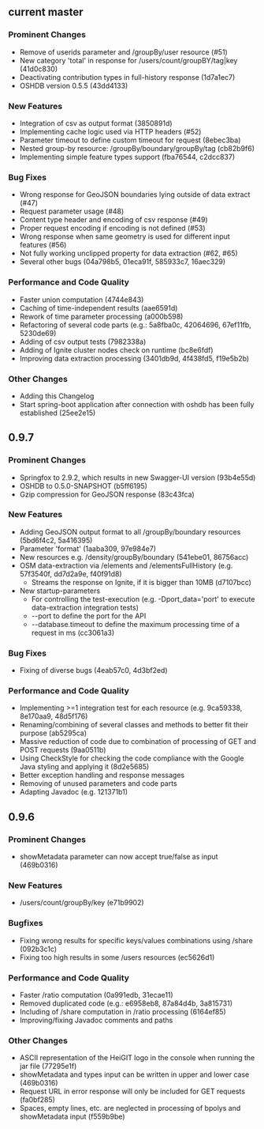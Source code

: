 ## current master

### Prominent Changes

* Remove of userids parameter and /groupBy/user resource (#51)
* New category 'total' in response for /users/count/groupBY/tag|key (41d0c830)
* Deactivating contribution types in full-history response (1d7a1ec7)
* OSHDB version 0.5.5 (43dd4133)

### New Features

* Integration of csv as output format (3850891d)
* Implementing cache logic used via HTTP headers (#52)
* Parameter timeout to define custom timeout for request (8ebec3ba)
* Nested group-by resource: /groupBy/boundary/groupBy/tag (cb82b9f6)
* Implementing simple feature types support (fba76544, c2dcc837)

### Bug Fixes

* Wrong response for GeoJSON boundaries lying outside of data extract (#47)
* Request parameter usage (#48)
* Content type header and encoding of csv response (#49)
* Proper request encoding if encoding is not defined (#53)
* Wrong response when same geometry is used for different input features (#56)
* Not fully working unclipped property for data extraction (#62, #65)
* Several other bugs (04a798b5, 01eca91f, 585933c7, 16aec329)

### Performance and Code Quality

* Faster union computation (4744e843)
* Caching of time-independent results (aae6591d) 
* Rework of time parameter processing (a000b598)
* Refactoring of several code parts (e.g.: 5a8fba0c, 42064696, 67ef11fb, 5230de69)
* Adding of csv output tests (7982338a)
* Adding of Ignite cluster nodes check on runtime (bc8e6fdf)
* Improving data extraction processing (3401db9d, 4f438fd5, f19e5b2b)

### Other Changes

* Adding this Changelog
* Start spring-boot application after connection with oshdb has been fully established (25ee2e15)


## 0.9.7

### Prominent Changes

* Springfox to 2.9.2, which results in new Swagger-UI version (93b4e55d)
* OSHDB to 0.5.0-SNAPSHOT (b5ff6195)
* Gzip compression for GeoJSON response (83c43fca)

### New Features

* Adding GeoJSON output format to all /groupBy/boundary resources (5bd6f4c2, 5a416395)
* Parameter 'format' (1aaba309, 97e984e7)
* New resources e.g. /density/groupBy/boundary (541ebe01, 86756acc)
* OSM data-extraction via /elements and /elementsFullHistory (e.g. 57f3540f, dd7d2a9e, f40f91d8)
     * Streams the response on Ignite, if it is bigger than 10MB (d7107bcc)
* New startup-parameters
     * For controlling the test-execution (e.g. -Dport_data='port' to execute data-extraction integration tests)
     * --port to define the port for the API
     * --database.timeout to define the maximum processing time of a request in ms (cc3061a3)

### Bug Fixes

* Fixing of diverse bugs (4eab57c0, 4d3bf2ed)

### Performance and Code Quality

* Implementing >=1 integration test for each resource (e.g. 9ca59338, 8e170aa9, 48d5f176)
* Renaming/combining of several classes and methods to better fit their purpose (ab5295ca)
* Massive reduction of code due to combination of processing of GET and POST requests (9aa0511b)
* Using CheckStyle for checking the code compliance with the Google Java styling and applying it (8d2e5685)
* Better exception handling and response messages
* Removing of unused parameters and code parts
* Adapting Javadoc (e.g. 121371b1)


## 0.9.6

### Prominent Changes

* showMetadata parameter can now accept true/false as input (469b0316)

### New Features

* /users/count/groupBy/key (e71b9902)

### Bugfixes

* Fixing wrong results for specific keys/values combinations using /share (092b3c1c)
* Fixing too high results in some /users resources (ec5626d1)

### Performance and Code Quality

* Faster /ratio computation (0a991edb, 31ecae11)
* Removed duplicated code (e.g.: e6958eb8, 87a84d4b, 3a815731)
* Including of /share computation in /ratio processing (6164ef85)
* Improving/fixing Javadoc comments and paths

### Other Changes

* ASCII representation of the HeiGIT logo in the console when running the jar file (77295e1f)
* showMetadata and types input can be written in upper and lower case (469b0316)
* Request URL in error response will only be included for GET requests (fa0bf285)
* Spaces, empty lines, etc. are neglected in processing of bpolys and showMetadata input (f559b9be)
